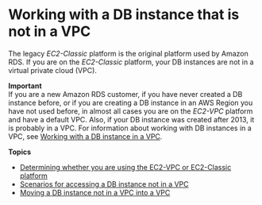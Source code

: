 # Working with a DB instance that is not in a VPC<a name="USER_VPC.WorkingWithRDSInstanceNotinaVPC"></a>

The legacy *EC2\-Classic* platform is the original platform used by Amazon RDS\. If you are on the *EC2\-Classic* platform, your DB instances are not in a virtual private cloud \(VPC\)\.

**Important**  
If you are a new Amazon RDS customer, if you have never created a DB instance before, or if you are creating a DB instance in an AWS Region you have not used before, in almost all cases you are on the *EC2\-VPC* platform and have a default VPC\. Also, if your DB instance was created after 2013, it is probably in a VPC\. For information about working with DB instances in a VPC, see [Working with a DB instance in a VPC](USER_VPC.WorkingWithRDSInstanceinaVPC.md)\.

**Topics**
+ [Determining whether you are using the EC2\-VPC or EC2\-Classic platform](USER_VPC.FindDefaultVPC.md)
+ [Scenarios for accessing a DB instance not in a VPC](USER_VPC.Scenarios.NotInVPC.md)
+ [Moving a DB instance not in a VPC into a VPC](USER_VPC.Non-VPC2VPC.md)